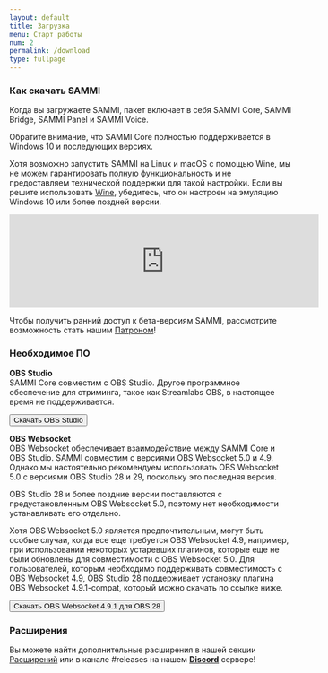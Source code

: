 ```yaml
---
layout: default
title: Загрузка
menu: Старт работы
num: 2
permalink: /download
type: fullpage
---
```


### Как скачать SAMMI


Когда вы загружаете SAMMI, пакет включает в себя SAMMI Core, SAMMI Bridge, SAMMI Panel и SAMMI Voice.

Обратите внимание, что SAMMI Core полностью поддерживается в Windows 10 и последующих версиях.

Хотя возможно запустить SAMMI на Linux и macOS с помощью Wine, мы не можем гарантировать полную функциональность и не предоставляем технической поддержки для такой настройки. Если вы решите использовать [Wine](https://www.winehq.org/), убедитесь, что он настроен на эмуляцию Windows 10 или более поздней версии.

<iframe frameborder="0" src="https://itch.io/embed/1701438?dark=true" width="552" height="167"><a href="https://sammisolutions.itch.io/sammi">SAMMI от SAMMI</a></iframe>

Чтобы получить ранний доступ к бета-версиям SAMMI, рассмотрите возможность стать нашим [Патроном](https://www.patreon.com/sammidevs)!

### Необходимое ПО

**OBS Studio**     
SAMMI Core совместим с OBS Studio. Другое программное обеспечение для стриминга, такое как Streamlabs OBS, в настоящее время не поддерживается.

<a href="https://obsproject.com/"><button type="button" class="btn btn-outline-secondary">Скачать OBS Studio</button></a>
  
**OBS Websocket**       
OBS Websocket обеспечивает взаимодействие между SAMMI Core и OBS Studio. SAMMI совместим с версиями OBS Websocket 5.0 и 4.9. Однако мы настоятельно рекомендуем использовать OBS Websocket 5.0 с версиями OBS Studio 28 и 29, поскольку это последняя версия.

OBS Studio 28 и более поздние версии поставляются с предустановленным OBS Websocket 5.0, поэтому нет необходимости устанавливать его отдельно.

Хотя OBS Websocket 5.0 является предпочтительным, могут быть особые случаи, когда все еще требуется OBS Websocket 4.9, например, при использовании некоторых устаревших плагинов, которые еще не были обновлены для совместимости с OBS Websocket 5.0. Для пользователей, которым необходимо поддерживать совместимость с OBS Websocket 4.9, OBS Studio 28 поддерживает установку плагина OBS Websocket 4.9.1-compat, который можно скачать по ссылке ниже.

<a href="https://github.com/obsproject/obs-websocket/releases/tag/4.9.1-compat"><button type="button" class="btn btn-outline-secondary">Скачать OBS Websocket 4.9.1 для OBS 28</button></a>

### Расширения
Вы можете найти дополнительные расширения в нашей секции [Расширений](https://sammi.solutions/extensions) или в канале #releases на нашем **[Discord](https://discord.gg/dXez8Zh)** сервере!
